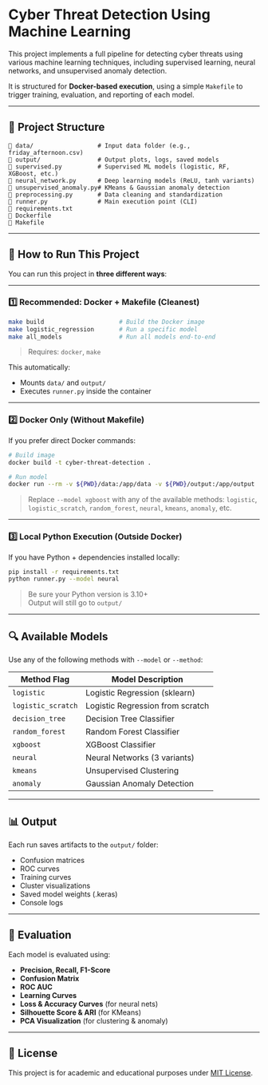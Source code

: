 
# Cyber Threat Detection Using Machine Learning

This project implements a full pipeline for detecting cyber threats using various machine learning techniques, including supervised learning, neural networks, and unsupervised anomaly detection.

It is structured for **Docker-based execution**, using a simple `Makefile` to trigger training, evaluation, and reporting of each model.

---

## 📂 Project Structure

```
📁 data/                  # Input data folder (e.g., friday_afternoon.csv)
📁 output/                # Output plots, logs, saved models
📄 supervised.py          # Supervised ML models (logistic, RF, XGBoost, etc.)
📄 neural_network.py      # Deep learning models (ReLU, tanh variants)
📄 unsupervised_anomaly.py# KMeans & Gaussian anomaly detection
📄 preprocessing.py       # Data cleaning and standardization
📄 runner.py              # Main execution point (CLI)
📄 requirements.txt
📄 Dockerfile
📄 Makefile
```

---

## 🚀 How to Run This Project

You can run this project in **three different ways**:

---

### 1️⃣ Recommended: Docker + Makefile (Cleanest)

```bash
make build                     # Build the Docker image
make logistic_regression       # Run a specific model
make all_models                # Run all models end-to-end
```

> Requires: `docker`, `make`

This automatically:
- Mounts `data/` and `output/`
- Executes `runner.py` inside the container

---

### 2️⃣ Docker Only (Without Makefile)

If you prefer direct Docker commands:

```bash
# Build image
docker build -t cyber-threat-detection .

# Run model
docker run --rm -v ${PWD}/data:/app/data -v ${PWD}/output:/app/output   cyber-threat-detection python runner.py --model xgboost
```

> Replace `--model xgboost` with any of the available methods:
> `logistic`, `logistic_scratch`, `random_forest`, `neural`, `kmeans`, `anomaly`, etc.

---

### 3️⃣ Local Python Execution (Outside Docker)

If you have Python + dependencies installed locally:

```bash
pip install -r requirements.txt
python runner.py --model neural
```

> Be sure your Python version is 3.10+  
> Output will still go to `output/`

---

## 🔍 Available Models

Use any of the following methods with `--model` or `--method`:

| Method Flag         | Model Description                   |
|---------------------|--------------------------------------|
| `logistic`          | Logistic Regression (sklearn)        |
| `logistic_scratch`  | Logistic Regression from scratch     |
| `decision_tree`     | Decision Tree Classifier             |
| `random_forest`     | Random Forest Classifier             |
| `xgboost`           | XGBoost Classifier                   |
| `neural`            | Neural Networks (3 variants)         |
| `kmeans`            | Unsupervised Clustering              |
| `anomaly`           | Gaussian Anomaly Detection           |

---

## 📊 Output

Each run saves artifacts to the `output/` folder:
- Confusion matrices
- ROC curves
- Training curves
- Cluster visualizations
- Saved model weights (.keras)
- Console logs

---

## 🧪 Evaluation

Each model is evaluated using:
- **Precision, Recall, F1-Score**
- **Confusion Matrix**
- **ROC AUC**
- **Learning Curves**
- **Loss & Accuracy Curves** (for neural nets)
- **Silhouette Score & ARI** (for KMeans)
- **PCA Visualization** (for clustering & anomaly)

---

## 📜 License

This project is for academic and educational purposes under [MIT License](LICENSE).
